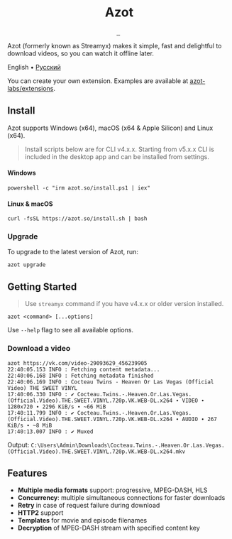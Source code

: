 <p align="center">
  <h1 align="center">Azot</h1>
</p>

<p align="center">
  <a aria-label="Join Discord community" href="https://discord.gg/fHMgAgc7gU">
    <img alt="" src="https://img.shields.io/badge/Discord-server-black?style=flat&logo=Discord&logoColor=white">
  </a>
  <a aria-label="Join Telegram community" href="https://t.me/AzotApp">
    <img alt="" src="https://img.shields.io/badge/Telegram-channel-black?style=flat&logo=Telegram&logoColor=white">
  </a>
  <img alt="" src="https://img.shields.io/github/downloads/azot-labs/azot/latest/total?style=flat&color=black">
  <img alt="" src="https://img.shields.io/github/downloads/azot-labs/azot/total?style=flat&color=black">
</p>

Azot (formerly known as Streamyx) makes it simple, fast and delightful to download videos, so you can watch it offline later.

English • [Pусский](https://github.com/azot-labs/azot/tree/main/README.ru.md)

You can create your own extension. Examples are available at [azot-labs/extensions](https://github.com/azot-labs/extensions).

## Install

Azot supports Windows (x64), macOS (x64 & Apple Silicon) and Linux (x64).

> Install scripts below are for CLI v4.x.x. Starting from v5.x.x CLI is included in the desktop app and can be installed from settings.

#### Windows

```shell
powershell -c "irm azot.so/install.ps1 | iex"
```

#### Linux & macOS

```shell
curl -fsSL https://azot.so/install.sh | bash
```

### Upgrade

To upgrade to the latest version of Azot, run:

```shell
azot upgrade
```

## Getting Started

> Use `streamyx` command if you have v4.x.x or older version installed.

```shell
azot <command> [...options]
```

Use `--help` flag to see all available options.

### Download a video

```shell
azot https://vk.com/video-29093629_456239905
22:40:05.153 INFO : Fetching content metadata...
22:40:06.168 INFO : Fetching metadata finished
22:40:06.169 INFO : Cocteau Twins - Heaven Or Las Vegas (Official Video) THE SWEET VINYL
17:40:06.330 INFO : ✔ Cocteau.Twins.-.Heaven.Or.Las.Vegas.(Official.Video).THE.SWEET.VINYL.720p.VK.WEB-DL.x264 ∙ VIDEO ∙ 1280x720 ∙ 2296 KiB/s ∙ ~66 MiB
17:40:11.799 INFO : ✔ Cocteau.Twins.-.Heaven.Or.Las.Vegas.(Official.Video).THE.SWEET.VINYL.720p.VK.WEB-DL.x264 ∙ AUDIO ∙ 267 KiB/s ∙ ~8 MiB
17:40:13.007 INFO : ✔ Muxed
```

Output: `C:\Users\Admin\Downloads\Cocteau.Twins.-.Heaven.Or.Las.Vegas.(Official.Video).THE.SWEET.VINYL.720p.VK.WEB-DL.x264.mkv`

## Features

- **Multiple media formats** support: progressive, MPEG-DASH, HLS
- **Concurrency**: multiple simultaneous connections for faster downloads
- **Retry** in case of request failure during download
- **HTTP2** support
- **Templates** for movie and episode filenames
- **Decryption** of MPEG-DASH stream with specified content key

